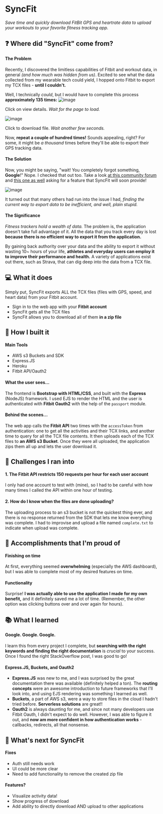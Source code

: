 # SyncFit
*Save time and quickly download FitBit GPS and heartrate data to upload your workouts to your favorite fitness tracking app.*

## ❓ Where did "SyncFit" come from?

#### The Problem
Recently, I discovered the limitless capabilities of Fitbit and workout data, in general *(and how much was hidden from us)*. Excited to see what the data collected from my wearable tech could yield, I hopped onto Fitbit to export my TCX files - **until I couldn't.**

Well, I technically *could*,  but I would have to complete this process **approximately 135 times:**
![image](https://user-images.githubusercontent.com/69332964/112740528-e8717180-8f4b-11eb-9afd-5768280a7c84.png)

Click on view details. *Wait for the page to load.*

![image](https://user-images.githubusercontent.com/69332964/112740614-4d2ccc00-8f4c-11eb-9827-714471f8efaa.png)

Click to download file. *Wait another few seconds.*

Now, **repeat a couple of hundred times!** Sounds appealing, right? For some, it might be *a thousand* times before they'll be able to export their GPS tracking data.

#### The Solution
Now, you might be saying, "wait! You completely forgot something, **Google**!"  Nope. I checked that out too. Take a look [at this community forum](https://community.fitbit.com/t5/Feature-Suggestions/Exporting-Workouts-Activity-History/idi-p/1189474#) and [this one as well](https://community.fitbit.com/t5/Third-Party-Integrations/Exporting-Fitbit-data-to-Strava-anyone-succeeded/td-p/2755986) asking for a feature that SyncFit will soon provide!

![image](https://user-images.githubusercontent.com/69332964/112740754-a0534e80-8f4d-11eb-8f9b-e7cf80f5a30f.png)

It turned out that many others had run into the issue I had, *finding the current way to export data to be inefficient, and well, plain stupid.*

#### The Significance
*Fitness trackers hold a wealth of data.* The problem is, the application doesn't take full advantage of it. All the data that you track every day is lost **because there is no efficient way to export it from the application.**

By gaining back authority over your data and the ability to export it without wasting 10~ hours of your life, **athletes and everyday users can employ it to improve their performance and health.** A variety of applications exist out there, such as Strava, that can dig deep into the data from a TCX file. 

## 💻 What it does
Simply put, SyncFit exports ALL the TCX files (files with GPS, speed, and heart data) from your Fitbit account.
* Sign in to the web app with your **Fitbit account**
* SyncFit gets all the TCX files
* SyncFit allows you to download all of them **in a zip file**

## 🔨 How I built it
#### Main Tools
* AWS s3 Buckets and SDK
* Express.JS
* Heroku
* Fitbit API/Oauth2

#### What the user sees...
The frontend is **Bootstrap with HTML/CSS**, and built with the **Express** (NodeJS) framework. I used EJS to render the HTML and the user is authenticated with **Fitbit Oauth2** with the help of the `passport` module.

#### Behind the scenes...
The web app calls the **Fitbit API** two times with the `accessToken` from authentication: one to get all the activities and their TCX links, and another time to query for all the TCX file contents. It then uploads each of the TCX files to **an AWS s3 Bucket**. Once they were all uploaded, the application zips them all up and lets the user download it.

## 🥅 Challenges I ran into
#### 1. **The Fitbit API** restricts 150 requests per hour for each user account
I only had one account to test with (mine), so I had to be careful with how many times I called the API within one hour of testing.

#### 2. How do I know when the files are done uploading?
The uploading process to an s3 bucket is not the quickest thing ever, and there is no response returned from the SDK that lets me know everything was complete. I had to improvise and upload a file named `complete.txt` to indicate when upload was complete.

## 🎉 Accomplishments that I'm proud of
#### Finishing on time
At first, everything seemed **overwhelming** (especially the AWS dashboard), but I was able to complete most of my desired features on time.

#### Functionality
Surprise! **I was actually able to use the application I made for my own benefit,** and it definitely saved me a lot of time. (Remember, the other option was clicking buttons over and over again for hours).

## 📚 What I learned
#### Google. Google. Google.
I learn this from every project I complete, but **searching with the right keywords and finding the right documentation** is *crucial* to your success. Once I found the right StackOverflow post, I was good to go!

#### Express.JS, Buckets, and Oauth2
* **Express.JS** was new to me, and I was surprised by the great documentation there was available (definitely helped a ton). The **routing concepts** were an awesome introduction to future frameworks that I'll look into, and using EJS rendering was something I learned as well.
* **Buckets**, a part of AWS s3, were a way to store files in the cloud I hadn't tried before. **Serverless solutions** are great!!
* **Oauth2** is always daunting for me, and since not many developers use Fitbit Oauth, I didn't expect to do well. However, I was able to figure it out, and **now am more confident in how authentication works** - callbacks, redirects, all that nonsense.

## 📝 What's next for SyncFit
#### Fixes
* Auth still needs work
* UI could be more clear
* Need to add functionality to remove the created zip file

#### Features?
* Visualize activity data!
* Show progress of download
* Add ability to directly download AND upload to other applications


